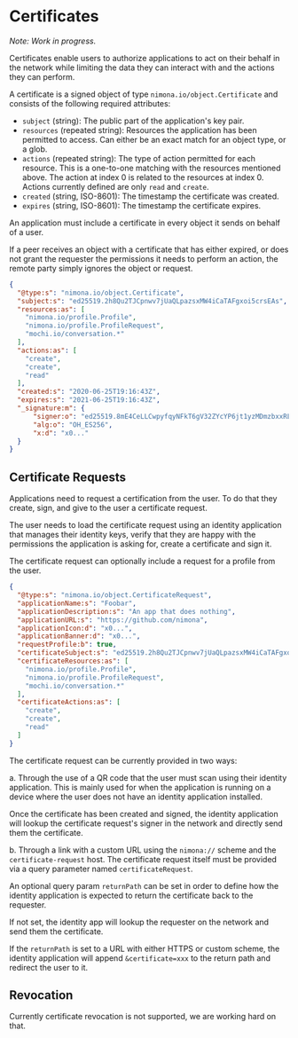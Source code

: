 # Certificates

_Note: Work in progress._

Certificates enable users to authorize applications to act on their behalf
in the network while limiting the data they can interact with and the actions
they can perform.

A certificate is a signed object of type `nimona.io/object.Certificate` and
consists of the following required attributes:

* `subject` (string): The public part of the application's key pair.
* `resources` (repeated string): Resources the application has been permitted
  to access. Can either be an exact match for an object type, or a glob.
* `actions` (repeated string): The type of action permitted for each resource.
  This is a one-to-one matching with the resources mentioned above. The action
  at index 0 is related to the resources at index 0. Actions currently defined
  are only `read` and `create`.
* `created` (string, ISO-8601): The timestamp the certificate was created.
* `expires` (string, ISO-8601): The timestamp the certificate expires.

An application must include a certificate in every object it sends on behalf of
a user.

If a peer receives an object with a certificate that has either expired, or
does not grant the requester the permissions it needs to perform an action,
the remote party simply ignores the object or request.

```json
{
  "@type:s": "nimona.io/object.Certificate",
  "subject:s": "ed25519.2h8Qu2TJCpnwv7jUaQLpazsxMW4iCaTAFgxoi5crsEAs",
  "resources:as": [
    "nimona.io/profile.Profile",
    "nimona.io/profile.ProfileRequest",
    "mochi.io/conversation.*"
  ],
  "actions:as": [
    "create",
    "create",
    "read"
  ],
  "created:s": "2020-06-25T19:16:43Z",
  "expires:s": "2021-06-25T19:16:43Z",
  "_signature:m": {
      "signer:o": "ed25519.8mE4CeLLCwpyfqyNFkT6gV32ZYcYP6jt1yzMDmzbxxRL",
      "alg:o": "OH_ES256",
      "x:d": "x0..."
  }
}
```

## Certificate Requests

Applications need to request a certification from the user.
To do that they create, sign, and give to the user a certificate request.

The user needs to load the certificate request using an identity application
that manages their identity keys, verify that they are happy with the
permissions the application is asking for, create a certificate and sign it.

The certificate request can optionally include a request for a profile from
the user.

```json
{
  "@type:s": "nimona.io/object.CertificateRequest",
  "applicationName:s": "Foobar",
  "applicationDescription:s": "An app that does nothing",
  "applicationURL:s": "https://github.com/nimona",
  "applicationIcon:d": "x0...",
  "applicationBanner:d": "x0...",
  "requestProfile:b": true,
  "certificateSubject:s": "ed25519.2h8Qu2TJCpnwv7jUaQLpazsxMW4iCaTAFgxoi5crsEAs",
  "certificateResources:as": [
    "nimona.io/profile.Profile",
    "nimona.io/profile.ProfileRequest",
    "mochi.io/conversation.*"
  ],
  "certificateActions:as": [
    "create",
    "create",
    "read"
  ]
}
```

The certificate request can be currently provided in two ways:

a. Through the use of a QR code that the user must scan using their identity
application.
This is mainly used for when the application is running on a device where the
user does not have an identity application installed.

Once the certificate has been created and signed, the identity application
will lookup the certificate request's signer in the network and directly
send them the certificate.

b. Through a link with a custom URL using the `nimona://` scheme and the
`certificate-request` host.
The certificate request itself must be provided via a query parameter named
`certificateRequest`.

An optional query param `returnPath` can be set in order to define how the
identity application is expected to return the certificate back to the
requester.

If not set, the identity app will lookup the requester on the network and send
them the certificate.

If the `returnPath` is set to a URL with either HTTPS or custom scheme, the
identity application will append `&certificate=xxx` to the return path and
redirect the user to it.

## Revocation

Currently certificate revocation is not supported, we are working hard on that.
